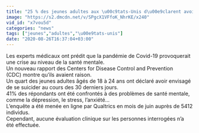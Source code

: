 ```yaml
---
title: "25 % des jeunes adultes aux \u00c9tats-Unis d\u00e9clarent avoir pens\u00e9 au suicide \u00e0 cause de la pand\u00e9mie"
image: "https://s2.dmcdn.net/v/SPgcX1VFfoK_NhrKE/x240"
vid_id: "x7vou5d"
categories: "news"
tags: ["jeunes","adultes","\u00e9tats-unis"]
date: "2020-08-26T16:37:04+03:00"
---
```

Les experts médicaux ont prédit que la pandémie de Covid-19 provoquerait une crise au niveau de la santé mentale.  <br>Un nouveau rapport des Centers for Disease Control and Prevention (CDC) montre qu’ils avaient raison.  <br>Un quart des jeunes adultes âgés de 18 à 24 ans ont déclaré avoir envisagé de se suicider au cours des 30 derniers jours.   <br>41% des répondants ont été confrontés à des problèmes de santé mentale, comme la dépression, le stress, l’anxiété…  <br>L’enquête a été menée en ligne par Qualtrics en mois de juin auprès de 5412 individus.  <br>Cependant, aucune évaluation clinique sur les personnes interrogées n’a été effectuée.
